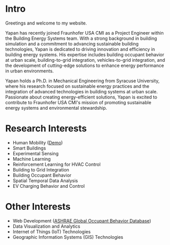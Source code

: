 # Intro

Greetings and welcome to my website.  

Yapan has recently joined Fraunhofer USA CMI as a Project Engineer within the Building Energy Systems team. With a strong background in building simulation and a commitment to advancing sustainable building technologies, Yapan is dedicated to driving innovation and efficiency in building energy systems. His expertise includes building occupant behavior at urban scale, building-to-grid integration, vehicles-to-grid integration, and the development of cutting-edge solutions to enhance energy performance in urban environments.

Yapan holds a Ph.D. in Mechanical Engineering from Syracuse University, where his research focused on sustainable energy practices and the integration of advanced technologies in building systems at urban scale. Passionate about creating energy-efficient solutions, Yapan is excited to contribute to Fraunhofer USA CMI's mission of promoting sustainable energy systems and environmental stewardship.

# Research Interests

- Human Mobility ([Demo](https://www.youtube.com/watch?v=m2b41ppw03w))
- Smart Buildings
- Experimental Sensing
- Machine Learning
- Reinforcement Learning for HVAC Control
- Building to Grid Integration
- Building Occupant Behavior
- Spatial Temporal Data Analysis
- EV Charging Behavior and Control

# Other Interests
- Web Development ([ASHRAE Global Occupant Behavior Database](https://ashraeobdatabase.com))
- Data Visualization and Analytics
- Internet of Things (IoT) Technologies
- Geographic Information Systems (GIS) Technologies
